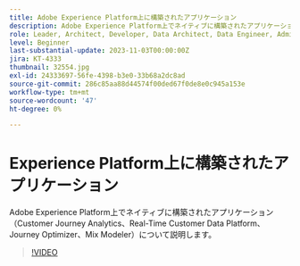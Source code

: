 ```yaml
---
title: Adobe Experience Platform上に構築されたアプリケーション
description: Adobe Experience Platform上でネイティブに構築されたアプリケーションについて説明します。
role: Leader, Architect, Developer, Data Architect, Data Engineer, Admin, User
level: Beginner
last-substantial-update: 2023-11-03T00:00:00Z
jira: KT-4333
thumbnail: 32554.jpg
exl-id: 24333697-56fe-4398-b3e0-33b68a2dc8ad
source-git-commit: 286c85aa88d44574f00ded67f0de8e0c945a153e
workflow-type: tm+mt
source-wordcount: '47'
ht-degree: 0%

---
```


# Experience Platform上に構築されたアプリケーション

Adobe Experience Platform上でネイティブに構築されたアプリケーション（Customer Journey Analytics、Real-Time Customer Data Platform、Journey Optimizer、Mix Modeler）について説明します。

>[!VIDEO](https://video.tv.adobe.com/v/3428519?learn=on&enablevpops&captions=jpn)

